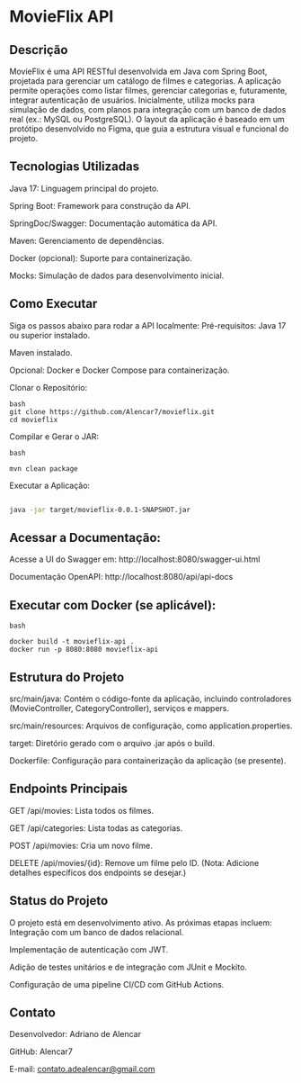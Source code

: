 # MovieFlix API
## Descrição
MovieFlix é uma API RESTful desenvolvida em Java com Spring Boot, projetada para gerenciar um catálogo de filmes e categorias. A aplicação permite operações como listar filmes, gerenciar categorias e, futuramente, integrar autenticação de usuários. Inicialmente, utiliza mocks para simulação de dados, com planos para integração com um banco de dados real (ex.: MySQL ou PostgreSQL).
O layout da aplicação é baseado em um protótipo desenvolvido no Figma, que guia a estrutura visual e funcional do projeto.

## Tecnologias Utilizadas
Java 17: Linguagem principal do projeto.

Spring Boot: Framework para construção da API.

SpringDoc/Swagger: Documentação automática da API.

Maven: Gerenciamento de dependências.

Docker (opcional): Suporte para containerização.

Mocks: Simulação de dados para desenvolvimento inicial.

## Como Executar
Siga os passos abaixo para rodar a API localmente:
Pré-requisitos:
Java 17 ou superior instalado.

Maven instalado.

Opcional: Docker e Docker Compose para containerização.

Clonar o Repositório:
```
bash
git clone https://github.com/Alencar7/movieflix.git
cd movieflix
``` 
Compilar e Gerar o JAR:
```
bash

mvn clean package
``` 
Executar a Aplicação:
``` bash

java -jar target/movieflix-0.0.1-SNAPSHOT.jar
``` 
## Acessar a Documentação:
Acesse a UI do Swagger em: http://localhost:8080/swagger-ui.html

Documentação OpenAPI: http://localhost:8080/api/api-docs

## Executar com Docker (se aplicável):
```
bash

docker build -t movieflix-api .
docker run -p 8080:8080 movieflix-api
``` 

## Estrutura do Projeto
src/main/java: Contém o código-fonte da aplicação, incluindo controladores (MovieController, CategoryController), serviços e mappers.

src/main/resources: Arquivos de configuração, como application.properties.

target: Diretório gerado com o arquivo .jar após o build.

Dockerfile: Configuração para containerização da aplicação (se presente).

## Endpoints Principais
GET /api/movies: Lista todos os filmes.

GET /api/categories: Lista todas as categorias.

POST /api/movies: Cria um novo filme.

DELETE /api/movies/{id}: Remove um filme pelo ID.
(Nota: Adicione detalhes específicos dos endpoints se desejar.)

## Status do Projeto
O projeto está em desenvolvimento ativo. As próximas etapas incluem:
Integração com um banco de dados relacional.

Implementação de autenticação com JWT.

Adição de testes unitários e de integração com JUnit e Mockito.

Configuração de uma pipeline CI/CD com GitHub Actions.

## Contato
Desenvolvedor: Adriano de Alencar

GitHub: Alencar7

E-mail: contato.adealencar@gmail.com

